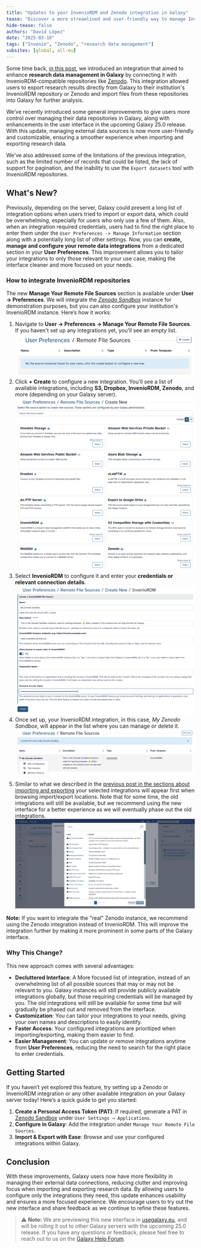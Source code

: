 ```yaml
---
title: "Updates to your InvenioRDM and Zenodo integration in Galaxy"
tease: "Discover a more streamlined and user-friendly way to manage InvenioRDM-compatible repositories in Galaxy."
hide-tease: false
authors: "David López"
date: "2025-03-10"
tags: ["Invenio", "Zenodo", "research data management"]
subsites: [global, all-eu]
---
```


Some time back, [in this post](../2024-05-03-inveniordm-integration/), we introduced an integration that aimed to enhance **research data management in Galaxy** by connecting it with
InvenioRDM-compatible repositories like [Zenodo](https://zenodo.org). This integration allowed users to export research results directly from Galaxy to their institution's InvenioRDM repository or
Zenodo and import files from these repositories into Galaxy for further analysis.

We’ve recently introduced some general improvements to give users more control over managing their data repositories in Galaxy, along with enhancements in the user interface in the upcoming Galaxy 25.0 release.
With this update, managing external data sources is now more user-friendly and customizable, ensuring a smoother experience when importing and exporting research data.

We've also addressed some of the limitations of the previous integration, such as the limited number of records that could be listed, the lack of support for pagination, and the inability to use
the `Export datasets` tool with InvenioRDM repositories.

## What's New?

Previously, depending on the server, Galaxy could present a long list of integration options when users tried to import or export data, which could be overwhelming, especially for users who only use a few of them.
Also, when an integration required credentials, users had to find the right place to enter them under the `User Preferences -> Manage Information` section along with a potentially long list of other settings.
Now, you can **create, manage and configure your remote data integrations** from a dedicated section in your **User Preferences**. This improvement allows you to tailor your integrations to only those relevant to your use case,
making the interface cleaner and more focused on your needs.

### How to integrate InvenioRDM repositories

The new **Manage Your Remote File Sources** section is available under **User → Preferences**. We will integrate the [_Zenodo Sandbox_](https://sandbox.zenodo.org/) instance for demonstration purposes,
but you can also configure your institution's InvenioRDM instance. Here’s how it works:

1. Navigate to **User → Preferences → Manage Your Remote File Sources**. If you haven't set up any integrations yet, you'll see an empty list.
   ![Manage Your Remote File Sources](./1-empty-file-sources-list.png)
2. Click **+ Create** to configure a new integration. You'll see a list of available integrations, including **S3, Dropbox, InvenioRDM, Zenodo**, and more (depending on your Galaxy server).
   ![Create New Integration](./2-create-new.png)
3. Select **InvenioRDM** to configure it and enter your **credentials or relevant connection details**.
   ![Configure InvenioRDM](./3-invenio-template-filled.png)
4. Once set up, your InvenioRDM integration, in this case, _My Zenodo Sandbox_, will appear in the list where you can manage or delete it.
   ![InvenioRDM Integration](./4-instance-created.png)
5. Similar to what we described in the [previous post in the sections about importing and exporting](../2024-05-03-inveniordm-integration/#importing-records-and-files-into-galaxy) your selected integrations will appear first when browsing import/export locations. Note that for some time, the old integrations will still be available, but we recommend using the new interface for a better experience as we will eventually phase out the old integrations.
   ![Browse Remote Files](./5-upload-import.png)

**Note:** If you want to integrate the "real" Zenodo instance, we recommend using the Zenodo integration instead of InvenioRDM. This will improve the integration further by making it more prominent in some parts of the Galaxy interface.

### Why This Change?

This new approach comes with several advantages:

-   **Decluttered Interface**: A More focused list of integration, instead of an overwhelming list of all possible sources that may or may not be relevant to you. Galaxy instances will still provide publicly available integrations globally, but those requiring credentials will be managed by you. The old integrations will still be available for some time but will gradually be phased out and removed from the interface.
-   **Customization**: You can tailor your integrations to your needs, giving your own names and descriptions to easily identify.
-   **Faster Access**: Your configured integrations are prioritized when importing/exporting, making them easier to find.
-   **Easier Management**: You can update or remove integrations anytime from **User Preferences**, reducing the need to search for the right place to enter credentials.

## Getting Started

If you haven’t yet explored this feature, try setting up a Zenodo or InvenioRDM integration or any other available integration on your Galaxy server today! Here’s a quick guide to get you started:

1. **Create a Personal Access Token (PAT)**: If required, generate a PAT in [Zenodo Sandbox](https://sandbox.zenodo.org/) under `User Settings → Applications`.
2. **Configure in Galaxy**: Add the integration under `Manage Your Remote File Sources`.
3. **Import & Export with Ease**: Browse and use your configured integrations within Galaxy.

## Conclusion

With these improvements, Galaxy users now have more flexibility in managing their external data connections, reducing clutter and improving focus when importing and exporting research data. By allowing users to configure only the integrations they need, this update enhances usability and ensures a more focused experience. We encourage users to try out the new interface and share feedback as we continue to refine these features.

> ⚠️ **Note:** We are previewing this new interface in [usegalaxy.eu](https://usegalaxy.eu/), and will be rolling it out to other Galaxy servers with the upcoming 25.0 release. If you have any questions or feedback, please feel free to reach out to us on the [Galaxy Help Forum](https://help.galaxyproject.org/).
